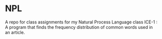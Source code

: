 # NPL
A repo for class assignments for my Natural Process Language class 
ICE-1 : A program that finds the frequency distribution of common words used in an article.
